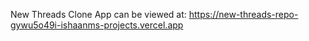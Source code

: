 New Threads Clone App
can be viewed at: https://new-threads-repo-gywu5o49i-ishaanms-projects.vercel.app

